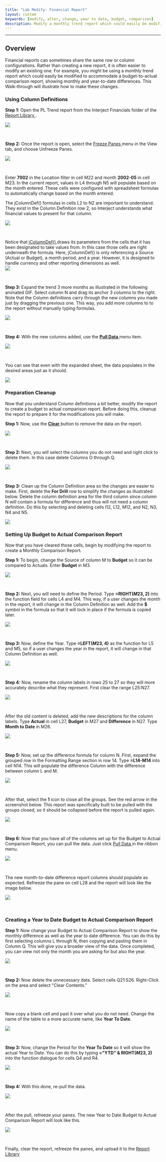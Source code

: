 ```yaml
---
title: "Lab Modify: Financial Report"
layout: custom
keywords: [modify, alter, change, year to date, budget, comparison]
description: Modify a monthly trend report which could easily be modified to accommodate a budget-to-actual comparison report, showing monthly and year-to-date differences.
---
```

* * *

##  **Overview**

Financial reports can sometimes share the same row or column configurations. Rather than creating a new report, it is often easier to modify an existing one. For example, you might be using a monthly trend report which could easily be modified to accommodate a budget-to-actual comparison report, showing monthly and year-to-date differences. This Walk-through will illustrate how to make these changes. 

###  Using Column Definitions 

**Step 1:** Open the PL Trend report from the Interject Financials folder of the [ Report Library ](/wAbout/Report-Library-Basics.html). 

![](/images/L-Modify-Financial/01.png)

<br> 


**Step 2:** Once the report is open, select the [ Freeze Panes ](/wGetStarted/INTERJECT-Ribbon-Menu-Items.html#diagnostics) menu in the View tab, and choose Unfreeze Panes. 

![](/images/L-Modify-Financial/02.png)

<br> 


Enter **7002** in the Location filter in cell M22 and month **2002-05** in cell M23. In the current report, values in L4 through N5 will populate based on the month entered. These cells were configured with spreadsheet formulas to automatically change based on the month entered. 

The jColumnDef() formulas in cells L2 to N2 are important to understand. They exist in the Column Definition row 2, so Interject understands what financial values to present for that column. 

![](/images/L-Modify-Financial/03.png)

<br> 


Notice that [ jColumnDef() ](/wIndex/jColumnDef.html) draws its parameters from the cells that it has been designated to take values from. In this case those cells are right underneath the formula. Here, jColumnDef() is only referencing a Source (Actual or Budget), a month period, and a year. However, it is designed to handle currency and other reporting dimensions as well.   
![](/images/L-Modify-Financial/04.png)

<br> 


**Step 3:** Expand the trend 3 more months as illustrated in the following animated GIF. Select column N and drag its anchor 3 columns to the right. Note that the Column definitions carry through the new columns you made just by dragging the previous one. This way, you add more columns to to the report without manually typing formulas. 

![](/images/L-Modify-Financial/05.gif)

<br> 


**Step 4:** With the new columns added, use the [ **Pull Data** ](/wGetStarted/INTERJECT-Ribbon-Menu-Items.html#pull-data) menu item. 

![](/images/L-Modify-Financial/06.png)

<br> 


You can see that even with the expanded sheet, the data populates in the desired areas just as it should. 

![](/images/L-Modify-Financial/07.png)


###  Preparation Cleanup 

Now that you understand Column definitions a bit better, modify the report to create a budget to actual comparison report. Before doing this, cleanup the report to prepare it for the modifications you will make. 

**Step 1:** Now, use the [ **Clear** ](/wGetStarted/INTERJECT-Ribbon-Menu-Items.html#pull-data) button to remove the data on the report. 

![](/images/L-Modify-Financial/08.png)

<br> 


**Step 2:** Next, you will select the columns you do not need and right click to delete them. In this case delete Columns O through Q. 

![](/images/L-Modify-Financial/09.png)

<br> 


**Step 3:** Clean up the Column Definition area so the changes are easier to make. First, delete the **For Drill** row to simplify the changes as illustrated below. Delete the column definition area for the third column since column N will contain a formula for difference and thus will not need a column definition. Do this by selecting and deleting cells I12, L12, M12, and N2, N3, N4 and N5. 

![](/images/L-Modify-Financial/10.png)

###  Setting Up Budget to Actual Comparison Report 

Now that you have cleared those cells, begin by modifying the report to create a Monthly Comparison Report. 

**Step 1:** To begin, change the Source of column M to **Budget** so it can be compared to Actuals. Enter **Budget** in M3. 

![](/images/L-Modify-Financial/11.png)

<br> 


**Step 2:** Next, you will need to define the Period. Type **=RIGHT($M$23, 2)** into the function field for cells L4 and M4. This way, if a user changes the month in the report, it will change in the Column Definition as well. Add the **$** symbol in the formula so that it will lock in place if the formula is copied later. 

![](/images/L-Modify-Financial/12.png)

<br> 


**Step 3:** Now, define the Year. Type **=LEFT($M$23, 4)** as the function for L5 and M5, so if a user changes the year in the report, it will change in that Column Definition as well. 

![](/images/L-Modify-Financial/13.png)

<br> 


**Step 4:** Now, rename the column labels in rows 25 to 27 so they will more accurately describe what they represent. First clear the range L25:N27. 

![](/images/L-Modify-Financial/14.jpg)

<br> 


After the old content is deleted, add the new descriptions for the column labels. Type **Actual** in cell L27, **Budget** in M27 and **Difference** in N27. Type **Month to Date** in M26. 

![](/images/L-Modify-Financial/15.png)

<br> 


**Step 5:** Now, set up the difference formula for column N. First, expand the grouped row in the Formatting Range section in row 14. Type **=L14-M14** into cell N14. This will populate the difference Column with the difference between column L and M. 

![](/images/L-Modify-Financial/16.png)

<br> 


After that, select the **1** icon to close all the groups. See the red arrow in the screenshot below. This report was specifically built to be pulled with the groups closed, so it should be collapsed before the report is pulled again. 

![](/images/L-Modify-Financial/17.png)

<br> 


**Step 6:** Now that you have all of the columns set up for the Budget to Actual Comparison Report, you can pull the data. Just click [ Pull Data ](/wGetStarted/INTERJECT-Ribbon-Menu-Items.html#pull-data) in the ribbon menu. 

![](/images/L-Modify-Financial/18.png)

<br> 


The new month-to-date difference report columns should populate as expected. Refreeze the pane on cell L28 and the report will look like the image below. 

![](/images/L-Modify-Financial/19.png)

<br> 


###  Creating a Year to Date Budget to Actual Comparison Report 

**Step 1:** Now change your Budget to Actual Comparison Report to show the monthly difference as well as the year to date difference. You can do this by first selecting columns L through N, then copying and pasting them in Column Q. This will give you a broader view of the data. Once completed, you can view not only the month you are asking for but also the year. 

![](/images/L-Modify-Financial/20.png)

<br> 


**Step 2:** Now delete the unnecessary data. Select cells Q21:S26. Right-Click on the area and select "Clear Contents." 

![](/images/L-Modify-Financial/21.png)

<br> 


Now copy a blank cell and past it over what you do not need. Change the name of the table to a more accurate name, like **Year To Date**. 

![](/images/L-Modify-Financial/22.png)

<br> 


**Step 3:** Now, change the Period for the **Year To Date** so it will show the actual Year to Date. You can do this by typing **="YTD" & RIGHT($M$23, 2)** into the function dialogue for cells Q4 and R4. 

![](/images/L-Modify-Financial/23.png)

<br> 


**Step 4:** With this done, re-pull the data. 

![](/images/L-Modify-Financial/24.png)

<br> 


After the pull, refreeze your panes. The new Year to Date Budget to Actual Comparison Report will look like this. 

![](/images/L-Modify-Financial/25.png)

<br> 

Finally, clear the report, refreeze the panes, and upload it to the [ Report Library ](/wGetStarted/L-Create-UpdatingReportLibrary.html)

